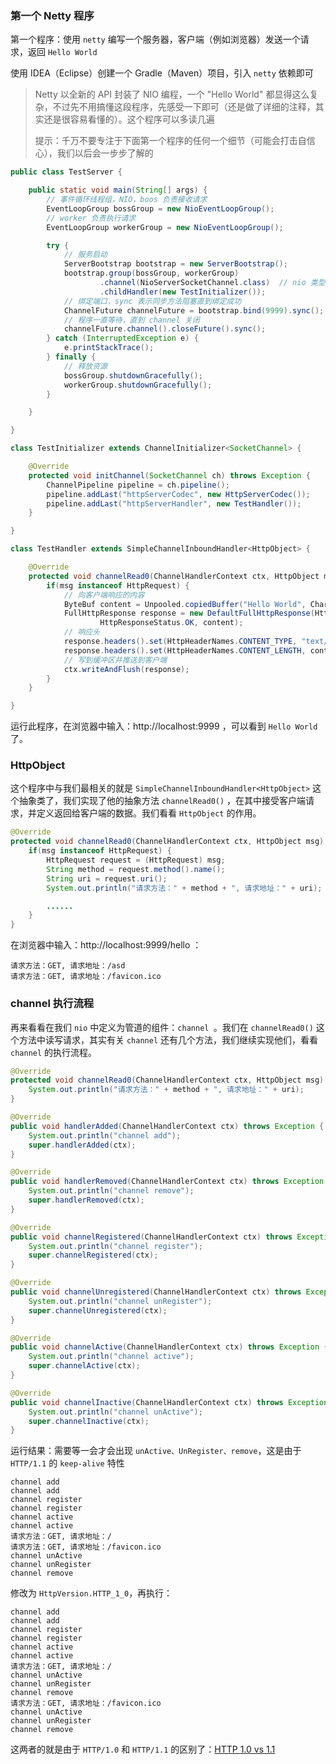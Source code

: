 ### 第一个 Netty 程序

第一个程序：使用 `netty` 编写一个服务器，客户端（例如浏览器）发送一个请求，返回 `Hello World`

使用 IDEA（Eclipse）创建一个 Gradle（Maven）项目，引入 `netty` 依赖即可

> Netty 以全新的 API 封装了 NIO 编程，一个 "Hello World" 都显得这么复杂，不过先不用搞懂这段程序，先感受一下即可（还是做了详细的注释，其实还是很容易看懂的）。这个程序可以多读几遍
>
> 提示：千万不要专注于下面第一个程序的任何一个细节（可能会打击自信心），我们以后会一步步了解的

```java
public class TestServer {

    public static void main(String[] args) {
        // 事件循环线程组，NIO，boos 负责接收请求
        EventLoopGroup bossGroup = new NioEventLoopGroup();
        // worker 负责执行请求
        EventLoopGroup workerGroup = new NioEventLoopGroup();

        try {
            // 服务启动
            ServerBootstrap bootstrap = new ServerBootstrap();
            bootstrap.group(bossGroup, workerGroup)
                    .channel(NioServerSocketChannel.class)  // nio 类型的 channel
                    .childHandler(new TestInitializer());
            // 绑定端口，sync 表示同步方法阻塞直到绑定成功
            ChannelFuture channelFuture = bootstrap.bind(9999).sync();
            // 程序一直等待，直到 channel 关闭
            channelFuture.channel().closeFuture().sync();
        } catch (InterruptedException e) {
            e.printStackTrace();
        } finally {
            // 释放资源
            bossGroup.shutdownGracefully();
            workerGroup.shutdownGracefully();
        }

    }

}

class TestInitializer extends ChannelInitializer<SocketChannel> {

    @Override
    protected void initChannel(SocketChannel ch) throws Exception {
        ChannelPipeline pipeline = ch.pipeline();
        pipeline.addLast("httpServerCodec", new HttpServerCodec());
        pipeline.addLast("httpServerHandler", new TestHandler());
    }

}

class TestHandler extends SimpleChannelInboundHandler<HttpObject> {

    @Override
    protected void channelRead0(ChannelHandlerContext ctx, HttpObject msg) throws Exception {
        if(msg instanceof HttpRequest) {
            // 向客户端响应的内容
            ByteBuf content = Unpooled.copiedBuffer("Hello World", CharsetUtil.UTF_8);
            FullHttpResponse response = new DefaultFullHttpResponse(HttpVersion.HTTP_1_1,
                    HttpResponseStatus.OK, content);
            // 响应头
            response.headers().set(HttpHeaderNames.CONTENT_TYPE, "text/plain");
            response.headers().set(HttpHeaderNames.CONTENT_LENGTH, content.readableBytes());
            // 写到缓冲区并推送到客户端
            ctx.writeAndFlush(response);
        }
    }

}
```

运行此程序，在浏览器中输入：http://localhost:9999 ，可以看到 `Hello World` 了。

### HttpObject

这个程序中与我们最相关的就是 `SimpleChannelInboundHandler<HttpObject>` 这个抽象类了，我们实现了他的抽象方法 `channelRead0()` ，在其中接受客户端请求，并定义返回给客户端的数据。我们看看 `HttpObject` 的作用。

```java
@Override
protected void channelRead0(ChannelHandlerContext ctx, HttpObject msg) throws Exception {
    if(msg instanceof HttpRequest) {
        HttpRequest request = (HttpRequest) msg;
        String method = request.method().name();
        String uri = request.uri();
        System.out.println("请求方法：" + method + ", 请求地址：" + uri);

        ......
    }
}
```

在浏览器中输入：http://localhost:9999/hello ：

```
请求方法：GET, 请求地址：/asd
请求方法：GET, 请求地址：/favicon.ico
```

### channel 执行流程

再来看看在我们 `nio` 中定义为管道的组件：`channel `。我们在 `channelRead0()` 这个方法中读写请求，其实有关 `channel` 还有几个方法，我们继续实现他们，看看 `channel` 的执行流程。

```java
@Override
protected void channelRead0(ChannelHandlerContext ctx, HttpObject msg) throws Exception {
    System.out.println("请求方法：" + method + ", 请求地址：" + uri);
}

@Override
public void handlerAdded(ChannelHandlerContext ctx) throws Exception {
    System.out.println("channel add");
    super.handlerAdded(ctx);
}

@Override
public void handlerRemoved(ChannelHandlerContext ctx) throws Exception {
    System.out.println("channel remove");
    super.handlerRemoved(ctx);
}

@Override
public void channelRegistered(ChannelHandlerContext ctx) throws Exception {
    System.out.println("channel register");
    super.channelRegistered(ctx);
}

@Override
public void channelUnregistered(ChannelHandlerContext ctx) throws Exception {
    System.out.println("channel unRegister");
    super.channelUnregistered(ctx);
}

@Override
public void channelActive(ChannelHandlerContext ctx) throws Exception {
    System.out.println("channel active");
    super.channelActive(ctx);
}

@Override
public void channelInactive(ChannelHandlerContext ctx) throws Exception {
    System.out.println("channel unActive");
    super.channelInactive(ctx);
}
```

运行结果：需要等一会才会出现 `unActive、UnRegister、remove`，这是由于 `HTTP/1.1` 的 `keep-alive` 特性

```
channel add
channel add
channel register
channel register
channel active
channel active
请求方法：GET, 请求地址：/
请求方法：GET, 请求地址：/favicon.ico
channel unActive
channel unRegister
channel remove
```

修改为 `HttpVersion.HTTP_1_0`，再执行：

```
channel add
channel add
channel register
channel register
channel active
channel active
请求方法：GET, 请求地址：/
channel unActive
channel unRegister
channel remove
请求方法：GET, 请求地址：/favicon.ico
channel unActive
channel unRegister
channel remove
```

这两者的就是由于 `HTTP/1.0` 和 `HTTP/1.1` 的区别了：[HTTP 1.0 vs 1.1](<https://stackoverflow.com/questions/246859/http-1-0-vs-1-1?r=SearchResults>)